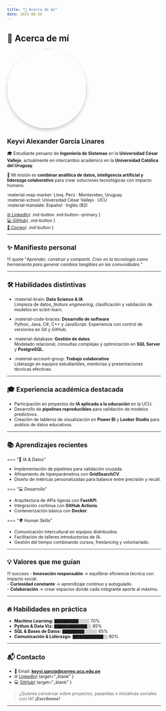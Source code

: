 ```yaml
---
title: "👤 Acerca de mí"
date: 2025-08-30
---
```


# 👤 Acerca de mí

<div class="grid" markdown>

<div markdown>
<img src="../assets/profile3.jpg" alt="Perfil" width="260" loading="lazy" style="border-radius: 50%; box-shadow: 0 6px 12px rgba(0,0,0,0.2);">
</div>

<div markdown>

## Keyvi Alexander García Linares  

🎓 Estudiante peruano de **Ingeniería de Sistemas** en la **Universidad César Vallejo**, actualmente en intercambio académico en la **Universidad Católica del Uruguay**.  

📌 Mi misión es **combinar analítica de datos, inteligencia artificial y liderazgo colaborativo** para crear soluciones tecnológicas con impacto humano.  

:material-map-marker: Lima, Perú · Montevideo, Uruguay  
:material-school: Universidad César Vallejo · UCU  
:material-translate: Español · Inglés (B2)  

[🌐 LinkedIn](https://www.linkedin.com/in/keyvigarcia/){ .md-button .md-button--primary }  
[💻 GitHub](https://github.com/keyvigarcia){ .md-button }  
[📧 Correo](mailto:keyvi.garcia@correo.ucu.edu.pe){ .md-button }

</div>
</div>

---

## ✨ Manifiesto personal

!!! quote
    "_Aprender, construir y compartir. Creo en la tecnología como herramienta para generar cambios tangibles en las comunidades._"

---

## 🛠️ Habilidades distintivas

<div class="grid cards" markdown>

-   :material-brain: **Data Science & IA**  
    Limpieza de datos, *feature engineering*, clasificación y validación de modelos en scikit-learn.

-   :material-code-braces: **Desarrollo de software**  
    Python, Java, C#, C++ y JavaScript. Experiencia con control de versiones en Git y GitHub.

-   :material-database: **Gestión de datos**  
    Modelado relacional, consultas complejas y optimización en **SQL Server** y **PostgreSQL**.

-   :material-account-group: **Trabajo colaborativo**  
    Liderazgo en equipos estudiantiles, mentorías y presentaciones técnicas efectivas.

</div>

---

## 🎓 Experiencia académica destacada

- Participación en proyectos de **IA aplicada a la educación** en la UCU.  
- Desarrollo de **pipelines reproducibles** para validación de modelos predictivos.  
- Creación de tableros de visualización en **Power BI** y **Looker Studio** para análisis de datos educativos.  

---

## 📚 Aprendizajes recientes

=== "🤖 IA & Datos"
- Implementación de pipelines para validación cruzada.  
- Afinamiento de hiperparámetros con **GridSearchCV**.  
- Diseño de métricas personalizadas para balance entre precisión y recall.  

=== "💻 Desarrollo"
- Arquitectura de APIs ligeras con **FastAPI**.  
- Integración continua con **GitHub Actions**.  
- Contenerización básica con **Docker**.  

=== "🌍 Human Skills"
- Comunicación intercultural en equipos distribuidos.  
- Facilitación de talleres introductorios de IA.  
- Gestión del tiempo combinando cursos, freelancing y voluntariado.  

---

## 💡 Valores que me guían

!!! success
    - **Innovación responsable** → equilibrar eficiencia técnica con impacto social.  
    - **Curiosidad constante** → aprendizaje continuo y autoguiado.  
    - **Colaboración** → crear espacios donde cada integrante aporte al máximo.  

---
## 🔥 Habilidades en práctica

- **Machine Learning:** `███████████░░░░░` 70%  
- **Python & Data Viz:** `███████████████░░` 85%  
- **SQL & Bases de Datos:** `██████████░░░░░░` 65%  
- **Comunicación & Liderazgo:** `██████████████░░` 80%  

---
## 📬 Contacto

- 📧 Email: **keyvi.garcia@correo.ucu.edu.pe**  
- 🌐 [LinkedIn](https://www.linkedin.com/in/keyvigarcia/){ target="_blank" }  
- 💻 [GitHub](https://github.com/keyvigarcia){ target="_blank" }  

> ¿Quieres conversar sobre proyectos, pasantías o iniciativas sociales con IA? **¡Escríbeme!**

---


